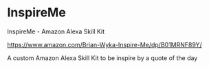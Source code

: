 # InspireMe
InspireMe - Amazon Alexa Skill Kit

https://www.amazon.com/Brian-Wyka-Inspire-Me/dp/B01MRNF89Y/

A custom Amazon Alexa Skill Kit to be inspire by a quote of the day
